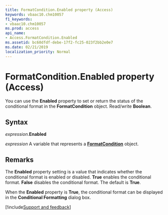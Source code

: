 ```yaml
---
title: FormatCondition.Enabled property (Access)
keywords: vbaac10.chm10057
f1_keywords:
- vbaac10.chm10057
ms.prod: access
api_name:
- Access.FormatCondition.Enabled
ms.assetid: bc60dfdf-debe-17f2-fc25-023f2bb2e0e7
ms.date: 02/21/2019
localization_priority: Normal
---
```



# FormatCondition.Enabled property (Access)

You can use the **Enabled** property to set or return the status of the conditional format in the **FormatCondition** object. Read/write **Boolean**.


## Syntax

_expression_.**Enabled**

_expression_ A variable that represents a **[FormatCondition](Access.FormatCondition.md)** object.


## Remarks

The **Enabled** property setting is a value that indicates whether the conditional format is enabled or disabled. **True** enables the conditional format. **False** disables the conditional format. The default is **True**.

When the **Enabled** property is **True**, the conditional format can be displayed in the **Conditional Formatting** dialog box.




[!include[Support and feedback](~/includes/feedback-boilerplate.md)]